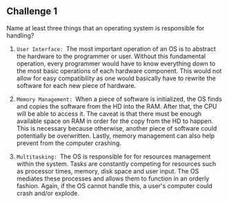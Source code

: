 ## Challenge 1

Name at least three things that an operating system is responsible for handling?

1. ```User Interface: ```The most important operation of an OS is to abstract the hardware to the programmer or user. Without this fundamental operation, every programmer would have to know everything down to the most basic operations of each hardware component. This would not allow for easy compatibility as one would basically have to rewrite the software for each new piece of hardware.

2. ```Memory Management: ```When a piece of software is initialized, the OS finds and copies the software from the HD into the RAM. After that, the CPU will be able to access it. The caveat is that there must be enough available space on RAM in order for the copy from the HD to happen. This is necessary because otherwise, another piece of software could potentially be overwritten. Lastly, memory management can also help prevent from the computer crashing.

3. ```Multitasking: ```The OS is responsible for for resources management within the system. Tasks are constantly competing for resources such as processor times, memory, disk space and user input. The OS mediates these processes and allows them to function in an orderly fashion. Again, if the OS cannot handle this, a user's computer could crash and/or explode.